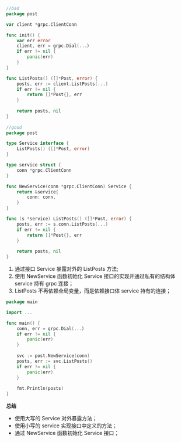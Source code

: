 ```go
//bad
package post

var client *grpc.ClientConn

func init() {
    var err error
    client, err = grpc.Dial(...）
    if err != nil {
        panic(err)
    }
}

func ListPosts() ([]*Post, error) {
    posts, err := client.ListPosts(...)
    if err != nil {
        return []*Post{}, err
    }
    
    return posts, nil
}
                            
//good
package post

type Service interface {
    ListPosts() ([]*Post, error)
}

type service struct {
    conn *grpc.ClientConn
}

func NewService(conn *grpc.ClientConn) Service {
    return &service{
        conn: conn,
    }
}

func (s *service) ListPosts() ([]*Post, error) {
    posts, err := s.conn.ListPosts(...)
    if err != nil {
        return []*Post{}, err
    }
    
    return posts, nil
}

```

1. 通过接口 Service 暴露对外的 ListPosts 方法;
2. 使用 NewService 函数初始化 Service 接口的实现并通过私有的结构体 service 持有 grpc 连接；
3. ListPosts 不再依赖全局变量，而是依赖接口体 service 持有的连接；


```go
package main

import ...

func main() {
    conn, err = grpc.Dial(...）
    if err != nil {
        panic(err)
    }
    
    svc := post.NewService(conn)
    posts, err := svc.ListPosts()
    if err != nil {
        panic(err)
    }
    
    fmt.Println(posts)
}
```
**总结**

- 使用大写的 Service 对外暴露方法；
- 使用小写的 service 实现接口中定义的方法；
- 通过 NewService 函数初始化 Service 接口；